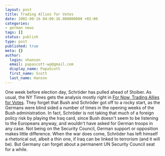 ```yaml
---
layout: post
title: Trading Allies for Votes
date: 2002-09-16 04:09:16.000000000 +02:00
categories:
- german news
tags: []
status: publish
type: post
published: true
meta: {}
author:
  login: shanson
  email: papascott-wp@gmail.com
  display_name: PapaScott
  first_name: Scott
  last_name: Hanson
---
```

<p>One week before election day, Schröder has pulled ahead of Stoiber. As usual, the NY Times gets the analysis mostly right in <a href="http://www.nytimes.com/2002/09/15/international/europe/15GERM.html">For Now, Trading Allies for Votes</a>. They forget that Bush and Schröder got off to a rocky start, as the Germans were blind sided a number of times in the opening weeks of the Bush administration.  In fact, Schröder is not taking that much of a foreign policy risk by playing the Iraq card, since Bush doesn't seem to be listening to the Europeans anyway, and wouldn't have asked for German troops in any case. Not being on the Security Council, German support or opposition makes little difference. When the war does come, Schröder has left himself a rhetorical out, albeit a thin one, if Iraq can be linked to terrorism (and it will be). But Germany can forget about a permanent UN Security Council seat for a while.</p>

